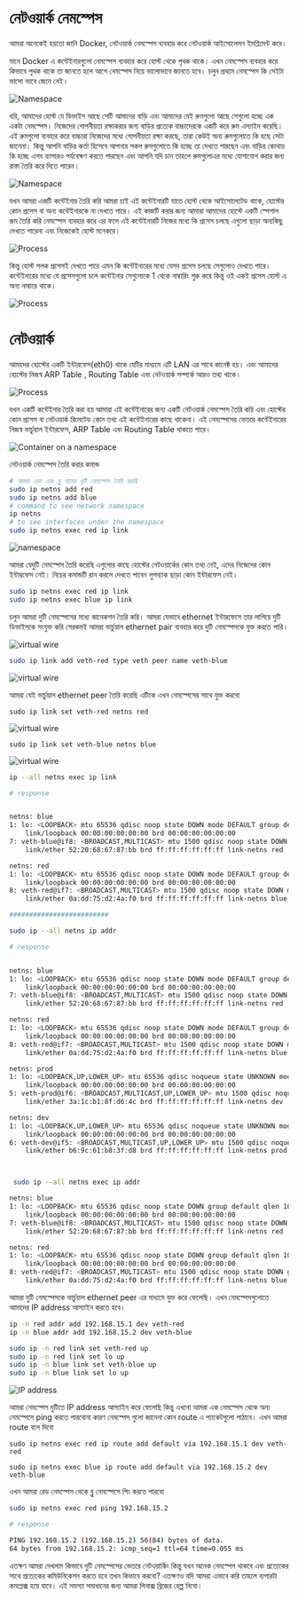 # নেটওয়ার্ক নেমস্পেস 

আমরা অনেকেই হয়তো জানি Docker,  নেটওয়ার্ক নেমস্পেস ব্যবহার করে নেটওয়ার্ক আইসোলেসন ইমপ্লিমেন্ট করে। 

মানে Docker এ কন্টেইনারগুলো নেমস্পেস ব্যবহার করে হোস্ট থেকে পৃথক থাকে। এখন নেমস্পেস ব্যবহার করে কিভাবে পৃথক থাকে তা জানতে হলে আগে নেমস্পেস নিয়ে ভালোভাবে জানতে হবে। চলুন প্রথমে নেমস্পেস কি সেইটা ভালো ভাবে জেনে নেই। 

 ![Namespace](./images/namespace.png)

ধরি, আমাদের হোস্ট যে ডিভাইস আছে সেটি আমাদের বাড়ি এবং আমাদের যেই রুমগুলো আছে সেগুলো হচ্ছে এক একটা নেমস্পেস। নিজেদের গোপনীয়তা রক্ষাকরার জন্য বাড়ির প্রত্যেক বাচ্চাদেরকে একটি করে রুম এস্যাইন করেছি। এই রুমগুলো ব্যবহার করে বাচ্চারা নিজেদের মধ্যে গোপনীয়তা রক্ষা করছে, তারা কেউই অন্য রুমগুলোতে কি হছে সেটা জানেনা। কিন্তু আপনি বাড়ির কর্তা হিসেবে আপনার সকল রুমগুলোতে কি হচ্ছে তা দেখতে পারছেন এবং বাড়ির কোথায় কি হচ্ছে এসব ব্যাপারও পর্যবেক্ষণ করতে পারছেন এবং আপনি যদি চান তাহলে রুমগুলোএর মধ্যে যোগাযোগ করার জন্য রাস্তা তৈরি করে দিতে পারেন। 

 ![Namespace](./images/namespace-connect.png)

 যখন আমরা একটি কন্টেইনার তৈরি করি আমরা চাই এই কন্টেইনারটি যাতে হোস্ট থেকে আইসোলেটেড থাকে, হোস্টের কোন প্রসেস বা অন্য কন্টেইনারকে না দেখতে পারে। এই কাজটি করার জন্য আমারা আমাদের হোস্টে একটি স্পেশাল রুম তৈরি করি নেমস্পেস ব্যবহার করে এর ফলে এই কন্টেইনারটি নিজের মধ্যে কি প্রসেস চলছে এগুলো ছাড়া অন্যকিছু দেখতে পারেনা এবং নিজেকেই হোস্ট মনেকরে। 

  ![Process](./images/process-namespace.png)

কিন্তু হোস্ট সলক প্রসেসই দেখতে পারে এমন কি কন্টেইনারের মধ্যে যেসব প্রসেস চলছে সেগুলোও দেখতে পারে। কন্টেইনারের মধ্যে যে প্রসেসগুলো চলে কন্টেইনার সেগুলোকে 1 থেকে নাম্বারিং শুরু করে কিন্তু ওই একই প্রসেস হোস্ট এ অন্য নাম্বারে থাকে। 

  ![Process](./images/namespace-ps.png)

# নেটওয়ার্ক 

আমাদের হোস্টের একটি ইন্টারফেস(eth0) থাকে যেটির মাধ্যমে এটি LAN এর সাথে কানেক্ট হয়। এবং আমাদের হোস্টের নিজস্ব ARP Table , Routing Table এবং নেটওয়ার্ক সম্পর্কে আরও তথ্য থাকে। 

  ![Process](./images/network-namespace.png)

যখন একটি কন্টেইনার তৈরি করা হয় আমারা এই কন্টেইনারের জন্য একটি নেটওয়ার্ক নেমস্পেস তৈরি করি এবং হোস্টের কোন প্রসেস বা নেটওয়ার্ক রিলেটেড কোন তথ্য এই কন্টেইনারের কাছে থাকেনা। এই নেমস্পেসের ভেতরে কন্টেইনারের নিজস্ব ভার্চুয়াল ইন্টারফেস, ARP Table এবং Routing Table থাকতে পারে। 

  ![Container on a namespace](./images/container-namespace.png)

নেটওয়ার্ক নেমস্পেস তৈরি করার কমান্ড

```bash
# আমরা রেড এবং ব্লু নামের দুটি নেমস্পেস তৈরি করছি 
sudo ip netns add red
sudo ip netns add blue
# command to see network namespace
ip netns
# to see interfaces under the namespace
sudo ip netns exec red ip link
```

![namespace](./images/network-ns.png)

আমরা যেদুটি নেমস্পেস তৈরি করেছি এগুলোর কাছে হোস্টের নেটওয়ার্কের কোন তথ্য নেই, এদের নিজেদের কোন ইন্টারফেস নেই। নিচের কমান্ডটি রান করলে দেখতে পাবেন লুপব্যাক ছাড়া কোন ইন্টারফেস নেই। 

```bash
sudo ip netns exec red ip link
sudo ip netns exec blue ip link
```

চলুন আমরা দুটি নেমস্পেসের মধ্যে কানেকশন তৈরি করি। আমরা যেভাবে ethernet ইন্টারফেসে তার লাগিয়ে দুটি ডিভাইসকে সংযুক্ত করি সেরকমই আমরা ভার্চুয়াল ethernet pair ব্যবহার করে দুটি নেমস্পেসকে যুক্ত করতে পারি। 

![virtual wire](./images/ns-wire.png)

```bash
sudo ip link add veth-red type veth peer name veth-blue
```

![virtual wire](./images/ns-wire.png)

আমরা যেই ভার্চুয়াল ethernet peer তৈরি করেছি এটিকে এখন নেমস্পেসের সাথে যুক্ত করবো

```
sudo ip link set veth-red netns red
```

![virtual wire](./images/ns-connect.png)

```
sudo ip link set veth-blue netns blue
```
![virtual wire](./images/ns-cn-cp.png)

```bash
ip --all netns exec ip link

# response


netns: blue
1: lo: <LOOPBACK> mtu 65536 qdisc noop state DOWN mode DEFAULT group default qlen 1000
    link/loopback 00:00:00:00:00:00 brd 00:00:00:00:00:00
7: veth-blue@if8: <BROADCAST,MULTICAST> mtu 1500 qdisc noop state DOWN mode DEFAULT group default qlen 1000
    link/ether 52:20:68:67:87:bb brd ff:ff:ff:ff:ff:ff link-netns red

netns: red
1: lo: <LOOPBACK> mtu 65536 qdisc noop state DOWN mode DEFAULT group default qlen 1000
    link/loopback 00:00:00:00:00:00 brd 00:00:00:00:00:00
8: veth-red@if7: <BROADCAST,MULTICAST> mtu 1500 qdisc noop state DOWN mode DEFAULT group default qlen 1000
    link/ether 0a:dd:75:d2:4a:f0 brd ff:ff:ff:ff:ff:ff link-netns blue

#########################

sudo ip --all netns ip addr

# response


netns: blue
1: lo: <LOOPBACK> mtu 65536 qdisc noop state DOWN mode DEFAULT group default qlen 1000
    link/loopback 00:00:00:00:00:00 brd 00:00:00:00:00:00
7: veth-blue@if8: <BROADCAST,MULTICAST> mtu 1500 qdisc noop state DOWN mode DEFAULT group default qlen 1000
    link/ether 52:20:68:67:87:bb brd ff:ff:ff:ff:ff:ff link-netns red

netns: red
1: lo: <LOOPBACK> mtu 65536 qdisc noop state DOWN mode DEFAULT group default qlen 1000
    link/loopback 00:00:00:00:00:00 brd 00:00:00:00:00:00
8: veth-red@if7: <BROADCAST,MULTICAST> mtu 1500 qdisc noop state DOWN mode DEFAULT group default qlen 1000
    link/ether 0a:dd:75:d2:4a:f0 brd ff:ff:ff:ff:ff:ff link-netns blue

netns: prod
1: lo: <LOOPBACK,UP,LOWER_UP> mtu 65536 qdisc noqueue state UNKNOWN mode DEFAULT group default qlen 1000
    link/loopback 00:00:00:00:00:00 brd 00:00:00:00:00:00
5: veth-prod@if6: <BROADCAST,MULTICAST,UP,LOWER_UP> mtu 1500 qdisc noqueue state UP mode DEFAULT group default qlen 1000
    link/ether 3a:1c:b1:8f:d6:4c brd ff:ff:ff:ff:ff:ff link-netns dev

netns: dev
1: lo: <LOOPBACK,UP,LOWER_UP> mtu 65536 qdisc noqueue state UNKNOWN mode DEFAULT group default qlen 1000
    link/loopback 00:00:00:00:00:00 brd 00:00:00:00:00:00
6: veth-dev@if5: <BROADCAST,MULTICAST,UP,LOWER_UP> mtu 1500 qdisc noqueue state UP mode DEFAULT group default qlen 1000
    link/ether b6:9c:61:b8:3f:d8 brd ff:ff:ff:ff:ff:ff link-netns prod



 sudo ip --all netns exec ip addr

netns: blue
1: lo: <LOOPBACK> mtu 65536 qdisc noop state DOWN group default qlen 1000
    link/loopback 00:00:00:00:00:00 brd 00:00:00:00:00:00
7: veth-blue@if8: <BROADCAST,MULTICAST> mtu 1500 qdisc noop state DOWN group default qlen 1000
    link/ether 52:20:68:67:87:bb brd ff:ff:ff:ff:ff:ff link-netns red

netns: red
1: lo: <LOOPBACK> mtu 65536 qdisc noop state DOWN group default qlen 1000
    link/loopback 00:00:00:00:00:00 brd 00:00:00:00:00:00
8: veth-red@if7: <BROADCAST,MULTICAST> mtu 1500 qdisc noop state DOWN group default qlen 1000
    link/ether 0a:dd:75:d2:4a:f0 brd ff:ff:ff:ff:ff:ff link-netns blue
```

আমরা দুটি নেমস্পেসকে ভার্চুয়াল ethernet peer এর মাধ্যমে যুক্ত করে ফেলেছি। এখন নেমস্পেসগুলোতে আমাদের IP address আস্যাইন করতে হবে। 

```bash
ip -n red addr add 192.168.15.1 dev veth-red
ip -n blue addr add 192.168.15.2 dev veth-blue
```

```bash
sudo ip -n red link set veth-red up
sudo ip -n red link set lo up
sudo ip -n blue link set veth-blue up
sudo ip -n blue link set lo up
```
![IP address](./images/ip-assigned.png)

আমরা নেমস্পেস দুটিতে IP address আস্যাইন করে ফেলেছি কিন্তু এখনো আমরা এক নেমস্পেস থেকে অন্য নেমস্পেসে ping করতে পারবোনা কারণ নেমস্পেস গুলো জানেনা কোন route এ প্যাকেটগুলো পাঠাবে। এখন আমরা route বলে দিবো 

```
sudo ip netns exec red ip route add default via 192.168.15.1 dev veth-red

sudo ip netns exec blue ip route add default via 192.168.15.2 dev veth-blue
```
এখন আমরা রেড নেমস্পেস থেকে ব্লু নেমস্পেসে পিং করতে পারবো 

```bash
sudo ip netns exec red ping 192.168.15.2

# response

PING 192.168.15.2 (192.168.15.2) 56(84) bytes of data.
64 bytes from 192.168.15.2: icmp_seq=1 ttl=64 time=0.055 ms
```

এতক্ষণ আমরা দেখলাম কিভাবে দুটি নেমস্পেসের ভেতরে নেটওয়ার্কিং কিন্তু যখন অনেক নেমস্পেস থাকবে এবং প্রত্যেকের সাথে প্রত্যেকের কমিউনিকেশন করতে হবে তখন কিভাবে করবো? এতক্ষণও যদি আমরা এভাবে করি তাহলে ব্যপারটা কমপ্লেক্স হয়ে যাবে। এই সমস্যা সমাধানের জন্য আমরা লিনাক্স ব্রিজের হেল্প নিবো। 